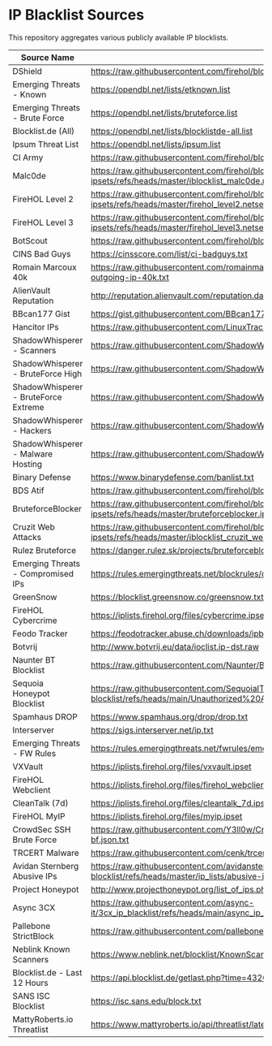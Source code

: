 # IP Blacklist Sources

This repository aggregates various publicly available IP blocklists.

| Source Name                        | URL |
|-----------------------------------|-----|
| DShield                           | https://raw.githubusercontent.com/firehol/blocklist-ipsets/refs/heads/master/dshield.netset |
| Emerging Threats - Known          | https://opendbl.net/lists/etknown.list |
| Emerging Threats - Brute Force    | https://opendbl.net/lists/bruteforce.list |
| Blocklist.de (All)                | https://opendbl.net/lists/blocklistde-all.list |
| Ipsum Threat List                 | https://opendbl.net/lists/ipsum.list |
| CI Army                           | https://raw.githubusercontent.com/firehol/blocklist-ipsets/refs/heads/master/ciarmy.ipset |
| Malc0de                           | https://raw.githubusercontent.com/firehol/blocklist-ipsets/refs/heads/master/iblocklist_malc0de.netset |
| FireHOL Level 2                   | https://raw.githubusercontent.com/firehol/blocklist-ipsets/refs/heads/master/firehol_level2.netset |
| FireHOL Level 3                   | https://raw.githubusercontent.com/firehol/blocklist-ipsets/refs/heads/master/firehol_level3.netset |
| BotScout                          | https://raw.githubusercontent.com/firehol/blocklist-ipsets/refs/heads/master/botscout.ipset |
| CINS Bad Guys                     | https://cinsscore.com/list/ci-badguys.txt |
| Romain Marcoux 40k                | https://raw.githubusercontent.com/romainmarcoux/malicious-outgoing-ip/refs/heads/main/full-outgoing-ip-40k.txt |
| AlienVault Reputation             | http://reputation.alienvault.com/reputation.data |
| BBcan177 Gist                     | https://gist.githubusercontent.com/BBcan177/bf29d47ea04391cb3eb0/raw/ |
| Hancitor IPs                      | https://raw.githubusercontent.com/LinuxTracker/Blocklists/master/HancitorIPs.txt |
| ShadowWhisperer - Scanners       | https://raw.githubusercontent.com/ShadowWhisperer/IPs/refs/heads/master/Other/Scanners |
| ShadowWhisperer - BruteForce High| https://raw.githubusercontent.com/ShadowWhisperer/IPs/refs/heads/master/BruteForce/High |
| ShadowWhisperer - BruteForce Extreme | https://raw.githubusercontent.com/ShadowWhisperer/IPs/refs/heads/master/BruteForce/Extreme |
| ShadowWhisperer - Hackers        | https://raw.githubusercontent.com/ShadowWhisperer/IPs/refs/heads/master/Malware/Hackers |
| ShadowWhisperer - Malware Hosting| https://raw.githubusercontent.com/ShadowWhisperer/IPs/refs/heads/master/Malware/Hosting |
| Binary Defense                    | https://www.binarydefense.com/banlist.txt |
| BDS Atif                          | https://raw.githubusercontent.com/firehol/blocklist-ipsets/refs/heads/master/bds_atif.ipset |
| BruteforceBlocker                | https://raw.githubusercontent.com/firehol/blocklist-ipsets/refs/heads/master/bruteforceblocker.ipset |
| Cruzit Web Attacks                | https://raw.githubusercontent.com/firehol/blocklist-ipsets/refs/heads/master/iblocklist_cruzit_web_attacks.netset |
| Rulez Bruteforce                  | https://danger.rulez.sk/projects/bruteforceblocker/blist.php |
| Emerging Threats - Compromised IPs| https://rules.emergingthreats.net/blockrules/compromised-ips.txt |
| GreenSnow                         | https://blocklist.greensnow.co/greensnow.txt |
| FireHOL Cybercrime                | https://iplists.firehol.org/files/cybercrime.ipset |
| Feodo Tracker                     | https://feodotracker.abuse.ch/downloads/ipblocklist_aggressive.txt |
| Botvrij                           | http://www.botvrij.eu/data/ioclist.ip-dst.raw |
| Naunter BT Blocklist              | https://raw.githubusercontent.com/Naunter/BT_BlockLists/refs/heads/master/list_1.txt |
| Sequoia Honeypot Blocklist        | https://raw.githubusercontent.com/SequoiaIT-Devs/honeypot-blocklist/refs/heads/main/Unauthorized%20Access%20Blocklist |
| Spamhaus DROP                     | https://www.spamhaus.org/drop/drop.txt |
| Interserver                       | https://sigs.interserver.net/ip.txt |
| Emerging Threats - FW Rules       | https://rules.emergingthreats.net/fwrules/emerging-Block-IPs.txt |
| VXVault                           | https://iplists.firehol.org/files/vxvault.ipset |
| FireHOL Webclient                 | https://iplists.firehol.org/files/firehol_webclient.netset |
| CleanTalk (7d)                    | https://iplists.firehol.org/files/cleantalk_7d.ipset |
| FireHOL MyIP                      | https://iplists.firehol.org/files/myip.ipset |
| CrowdSec SSH Brute Force          | https://raw.githubusercontent.com/Y3ll0w/CrowdSec-CAPI-Decisions/refs/heads/main/ssh-bf.json.txt |
| TRCERT Malware                    | https://raw.githubusercontent.com/cenk/trcert-malware/refs/heads/main/trcert-ips.txt |
| Avidan Sternberg Abusive IPs      | https://raw.githubusercontent.com/avidansternberg/project-blocklist/refs/heads/master/ip_lists/abusive-ips.v4.csv |
| Project Honeypot                  | http://www.projecthoneypot.org/list_of_ips.php?rss=1 |
| Async 3CX                         | https://raw.githubusercontent.com/async-it/3cx_ip_blacklist/refs/heads/main/async_ip_blacklist.json |
| Pallebone StrictBlock             | https://raw.githubusercontent.com/pallebone/StrictBlockPAllebone/master/BlockIP.txt |
| Neblink Known Scanners            | https://www.neblink.net/blocklist/KnownScanners.txt |
| Blocklist.de - Last 12 Hours      | https://api.blocklist.de/getlast.php?time=43200 |
| SANS ISC Blocklist                | https://isc.sans.edu/block.txt |
| MattyRoberts.io Threatlist        | https://www.mattyroberts.io/api/threatlist/latest |